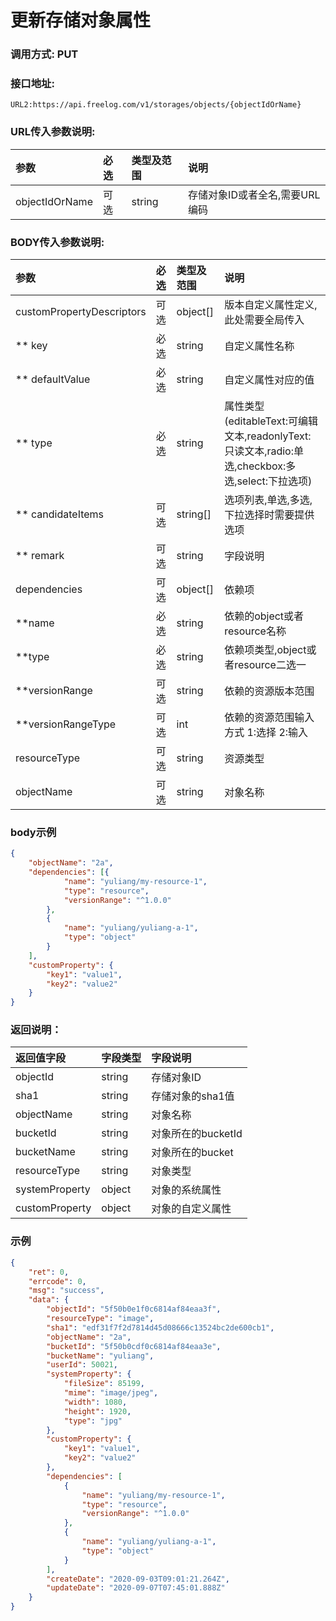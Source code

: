 # 更新存储对象属性


### 调用方式: PUT

### 接口地址:

```
URL2:https://api.freelog.com/v1/storages/objects/{objectIdOrName}
```

### URL传入参数说明:

| 参数 | 必选 | 类型及范围 | 说明 |
| :--- | :--- | :--- | :--- |
| objectIdOrName | 可选 | string | 存储对象ID或者全名,需要URL编码 |


### BODY传入参数说明:

| 参数 | 必选 | 类型及范围 | 说明 |
| :--- | :--- | :--- | :--- |
| customPropertyDescriptors | 可选 | object[] | 版本自定义属性定义,此处需要全局传入 |
| ** key | 必选 | string | 自定义属性名称 |
| ** defaultValue | 必选 | string | 自定义属性对应的值 |
| ** type | 必选 | string | 属性类型(editableText:可编辑文本,readonlyText:只读文本,radio:单选,checkbox:多选,select:下拉选项) |
| ** candidateItems | 可选 | string[] | 选项列表,单选,多选,下拉选择时需要提供选项 |
| ** remark | 可选 | string | 字段说明 |
| dependencies | 可选 | object[] | 依赖项 |
| **name | 必选 | string | 依赖的object或者resource名称 |
| **type | 必选 | string | 依赖项类型,object或者resource二选一 |
| **versionRange | 可选 | string | 依赖的资源版本范围 |
| **versionRangeType | 可选 | int | 依赖的资源范围输入方式 1:选择 2:输入 |
| resourceType | 可选 | string | 资源类型 |
| objectName | 可选 | string | 对象名称 |


### body示例

```json
{
	"objectName": "2a",
	"dependencies": [{
			"name": "yuliang/my-resource-1",
			"type": "resource",
			"versionRange": "^1.0.0"
		},
		{
			"name": "yuliang/yuliang-a-1",
			"type": "object"
		}
	],
	"customProperty": {
		"key1": "value1",
		"key2": "value2"
	}
}
```

### 返回说明：

| 返回值字段 | 字段类型 | 字段说明 |
| :--- | :--- | :--- |
| objectId | string | 存储对象ID |
| sha1 | string | 存储对象的sha1值 |
| objectName | string | 对象名称 |
| bucketId | string | 对象所在的bucketId |
| bucketName | string | 对象所在的bucket |
| resourceType | string | 对象类型 |
| systemProperty | object | 对象的系统属性|
| customProperty | object | 对象的自定义属性 |

### 示例

```json
{
    "ret": 0,
    "errcode": 0,
    "msg": "success",
    "data": {
        "objectId": "5f50b0e1f0c6814af84eaa3f",
        "resourceType": "image",
        "sha1": "edf31f7f2d7814d45d08666c13524bc2de600cb1",
        "objectName": "2a",
        "bucketId": "5f50b0cdf0c6814af84eaa3e",
        "bucketName": "yuliang",
        "userId": 50021,
        "systemProperty": {
            "fileSize": 85199,
            "mime": "image/jpeg",
            "width": 1080,
            "height": 1920,
            "type": "jpg"
        },
        "customProperty": {
            "key1": "value1",
            "key2": "value2"
        },
        "dependencies": [
            {
                "name": "yuliang/my-resource-1",
                "type": "resource",
                "versionRange": "^1.0.0"
            },
            {
                "name": "yuliang/yuliang-a-1",
                "type": "object"
            }
        ],
        "createDate": "2020-09-03T09:01:21.264Z",
        "updateDate": "2020-09-07T07:45:01.888Z"
    }
}
```
